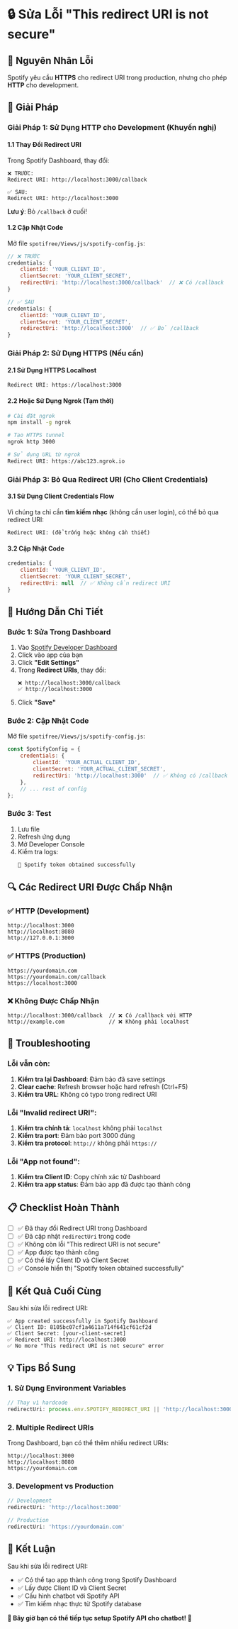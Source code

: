 # 🔒 Sửa Lỗi "This redirect URI is not secure"

## 🚨 **Nguyên Nhân Lỗi**

Spotify yêu cầu **HTTPS** cho redirect URI trong production, nhưng cho phép **HTTP** cho development.

## 🔧 **Giải Pháp**

### **Giải Pháp 1: Sử Dụng HTTP cho Development (Khuyến nghị)**

#### 1.1 Thay Đổi Redirect URI
Trong Spotify Dashboard, thay đổi:

```
❌ TRƯỚC:
Redirect URI: http://localhost:3000/callback

✅ SAU:  
Redirect URI: http://localhost:3000
```

**Lưu ý**: Bỏ `/callback` ở cuối!

#### 1.2 Cập Nhật Code
Mở file `spotifree/Views/js/spotify-config.js`:

```javascript
// ❌ TRƯỚC
credentials: {
    clientId: 'YOUR_CLIENT_ID',
    clientSecret: 'YOUR_CLIENT_SECRET',
    redirectUri: 'http://localhost:3000/callback'  // ❌ Có /callback
}

// ✅ SAU
credentials: {
    clientId: 'YOUR_CLIENT_ID', 
    clientSecret: 'YOUR_CLIENT_SECRET',
    redirectUri: 'http://localhost:3000'  // ✅ Bỏ /callback
}
```

### **Giải Pháp 2: Sử Dụng HTTPS (Nếu cần)**

#### 2.1 Sử Dụng HTTPS Localhost
```
Redirect URI: https://localhost:3000
```

#### 2.2 Hoặc Sử Dụng Ngrok (Tạm thời)
```bash
# Cài đặt ngrok
npm install -g ngrok

# Tạo HTTPS tunnel
ngrok http 3000

# Sử dụng URL từ ngrok
Redirect URI: https://abc123.ngrok.io
```

### **Giải Pháp 3: Bỏ Qua Redirect URI (Cho Client Credentials)**

#### 3.1 Sử Dụng Client Credentials Flow
Vì chúng ta chỉ cần **tìm kiếm nhạc** (không cần user login), có thể bỏ qua redirect URI:

```
Redirect URI: (để trống hoặc không cần thiết)
```

#### 3.2 Cập Nhật Code
```javascript
credentials: {
    clientId: 'YOUR_CLIENT_ID',
    clientSecret: 'YOUR_CLIENT_SECRET', 
    redirectUri: null  // ✅ Không cần redirect URI
}
```

## 🎯 **Hướng Dẫn Chi Tiết**

### **Bước 1: Sửa Trong Dashboard**
1. Vào [Spotify Developer Dashboard](https://developer.spotify.com/dashboard)
2. Click vào app của bạn
3. Click **"Edit Settings"**
4. Trong **Redirect URIs**, thay đổi:
   ```
   ❌ http://localhost:3000/callback
   ✅ http://localhost:3000
   ```
5. Click **"Save"**

### **Bước 2: Cập Nhật Code**
Mở file `spotifree/Views/js/spotify-config.js`:

```javascript
const SpotifyConfig = {
    credentials: {
        clientId: 'YOUR_ACTUAL_CLIENT_ID',
        clientSecret: 'YOUR_ACTUAL_CLIENT_SECRET',
        redirectUri: 'http://localhost:3000'  // ✅ Không có /callback
    },
    // ... rest of config
};
```

### **Bước 3: Test**
1. Lưu file
2. Refresh ứng dụng
3. Mở Developer Console
4. Kiểm tra logs:
   ```
   🎵 Spotify token obtained successfully
   ```

## 🔍 **Các Redirect URI Được Chấp Nhận**

### ✅ **HTTP (Development)**
```
http://localhost:3000
http://localhost:8080
http://127.0.0.1:3000
```

### ✅ **HTTPS (Production)**
```
https://yourdomain.com
https://yourdomain.com/callback
https://localhost:3000
```

### ❌ **Không Được Chấp Nhận**
```
http://localhost:3000/callback  // ❌ Có /callback với HTTP
http://example.com              // ❌ Không phải localhost
```

## 🚨 **Troubleshooting**

### **Lỗi vẫn còn:**
1. **Kiểm tra lại Dashboard**: Đảm bảo đã save settings
2. **Clear cache**: Refresh browser hoặc hard refresh (Ctrl+F5)
3. **Kiểm tra URL**: Không có typo trong redirect URI

### **Lỗi "Invalid redirect URI":**
1. **Kiểm tra chính tả**: `localhost` không phải `localhst`
2. **Kiểm tra port**: Đảm bảo port 3000 đúng
3. **Kiểm tra protocol**: `http://` không phải `https://`

### **Lỗi "App not found":**
1. **Kiểm tra Client ID**: Copy chính xác từ Dashboard
2. **Kiểm tra app status**: Đảm bảo app đã được tạo thành công

## 📋 **Checklist Hoàn Thành**

- [ ] ✅ Đã thay đổi Redirect URI trong Dashboard
- [ ] ✅ Đã cập nhật `redirectUri` trong code
- [ ] ✅ Không còn lỗi "This redirect URI is not secure"
- [ ] ✅ App được tạo thành công
- [ ] ✅ Có thể lấy Client ID và Client Secret
- [ ] ✅ Console hiển thị "Spotify token obtained successfully"

## 🎯 **Kết Quả Cuối Cùng**

Sau khi sửa lỗi redirect URI:

```
✅ App created successfully in Spotify Dashboard
✅ Client ID: 8105bc07cf1a4611a714f641cf61cf2d
✅ Client Secret: [your-client-secret]  
✅ Redirect URI: http://localhost:3000
✅ No more "This redirect URI is not secure" error
```

## 💡 **Tips Bổ Sung**

### **1. Sử Dụng Environment Variables**
```javascript
// Thay vì hardcode
redirectUri: process.env.SPOTIFY_REDIRECT_URI || 'http://localhost:3000'
```

### **2. Multiple Redirect URIs**
Trong Dashboard, bạn có thể thêm nhiều redirect URIs:
```
http://localhost:3000
http://localhost:8080  
https://yourdomain.com
```

### **3. Development vs Production**
```javascript
// Development
redirectUri: 'http://localhost:3000'

// Production  
redirectUri: 'https://yourdomain.com'
```

## 🎉 **Kết Luận**

Sau khi sửa lỗi redirect URI:
- ✅ Có thể tạo app thành công trong Spotify Dashboard
- ✅ Lấy được Client ID và Client Secret
- ✅ Cấu hình chatbot với Spotify API
- ✅ Tìm kiếm nhạc thực từ Spotify database

**🎵 Bây giờ bạn có thể tiếp tục setup Spotify API cho chatbot! 🎵**
